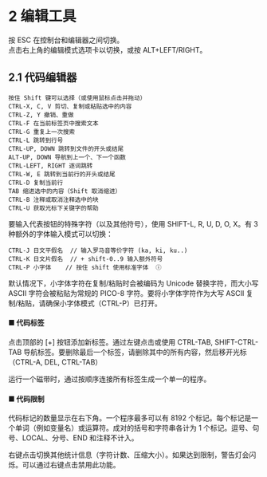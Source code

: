 # 2 编辑工具

按 ESC 在控制台和编辑器之间切换。  
点击右上角的编辑模式选项卡以切换，或按 ALT+LEFT/RIGHT。

## 2.1 代码编辑器

```
按住 Shift 键可以选择（或使用鼠标点击并拖动）  
CTRL-X, C, V 剪切、复制或粘贴选中的内容  
CTRL-Z, Y 撤销、重做  
CTRL-F 在当前标签页中搜索文本  
CTRL-G 重复上一次搜索  
CTRL-L 跳转到行号  
CTRL-UP, DOWN 跳转到文件的开头或结尾  
ALT-UP, DOWN 导航到上一个、下一个函数  
CTRL-LEFT, RIGHT 逐词跳转  
CTRL-W, E 跳转到当前行的开头或结尾  
CTRL-D 复制当前行  
TAB 缩进选中的内容（Shift 取消缩进）  
CTRL-B 注释或取消注释选中的块  
CTRL-U 获取光标下关键字的帮助  
```

要输入代表按钮的特殊字符（以及其他符号），使用 SHIFT-L, R, U, D, O, X。有 3 种额外的字体输入模式可以切换：

```
CTRL-J 日文平假名  // 输入罗马音等价字符 (ka, ki, ku..)  
CTRL-K 日文片假名  // + shift-0..9 输入额外符号  
CTRL-P 小字体    // 按住 shift 使用标准字体  ⓘ
```

默认情况下，小字体字符在复制/粘贴时会被编码为 Unicode 替换字符，而大小写 ASCII 字符会被粘贴为常规的 PICO-8 字符。要将小字体字符作为大写 ASCII 复制/粘贴，请确保小字体模式（CTRL-P）已打开。

#### ■ 代码标签

点击顶部的 [+] 按钮添加新标签。通过左键点击或使用 CTRL-TAB, SHIFT-CTRL-TAB 导航标签。要删除最后一个标签，请删除其中的所有内容，然后移开光标（CTRL-A, DEL, CTRL-TAB）

运行一个磁带时，通过按顺序连接所有标签生成一个单一的程序。

#### ■ 代码限制

代码标记的数量显示在右下角。一个程序最多可以有 8192 个标记。每个标记是一个单词（例如变量名）或运算符。成对的括号和字符串各计为 1 个标记。逗号、句号、LOCAL、分号、END 和注释不计入。

右键点击切换其他统计信息（字符计数、压缩大小）。如果达到限制，警告灯会闪烁。可以通过右键点击禁用此功能。